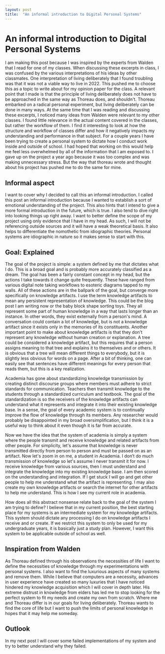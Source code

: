 ```yaml
---
layout: post
title:  "An informal introduction to Digital Personal Systems"
---
```

# An informal introduction to Digital Personal Systems
I am making this post because I was inspired by the experts from Walden that I read for one of my classes. When discussing these excerpts in class, I was confused by the various interpretations of his ideas by other classmates. One interpretation of living deliberately that I found troubling was that it was not a viable way to live in 2022. This pushed me to choose this as a topic to write about for my opinion paper for the class. A relevant point that I made is that the principle of living deliberately does not have to be approached in the same way as Thoreau does, and shouldn't. Thoreau embarked on a radical personal experiment, but living deliberately can be done in many ways. At the same time that I was reading and discussing these excerpts, I noticed many ideas from Walden were relevant to my other classes. I found little relevance in the actual content covered in the classes, but rather the workflow of them. I find it interesting to look at how the structure and workflow of classes differ and how it negatively impacts my understanding and performance in that subject. For a couple years I have been trying to create a personal system to dictate how I conduct work inside and outside of school. I had hoped that working on this would help me feel less overwhelmed by all of the information that I am exposed to. I gave up on the project a year ago because it was too complex and was making unnecessary stress. But the way that thoreau wrote and thought about his project has pushed me to do the same for mine. 
## Informal aspect
I want to cover why I decided to call this an informal introduction. I called this post an informal introduction because I wanted to establish a sort of emotional understanding of the project. This also hints that I intend to give a more formal introduction in the future, which is true. I also tend to dive right into looking things up right away. I want to better define the scope of my project using only evidence that I have in my head. As such, I will not be referencing outside sources and it will have a weak theoretical basis. It also helps to differentiate the nomothetic from idiographic theories. Personal systems are idiographic in nature so it makes sense to start with this. 
## Goal: Explained
The goal of the project is simple: a system defined by me that dictates what I do. This is a broad goal and is probably more accurately classified as a dream. The goal has been a fairly constant concept in my head, but the actions I take towards it change quite frequently. These have ranged from various digital note taking workflows to esoteric diagrams tapped to my walls. All of these actions are in the ballpark of the goal, but converge more specifically on knowledge artifacts. 
I use the term knowledge artifacts to mean any persistent representation of knowledge. This could be the blog post I am writing now or the baby block shape sorting toys. They all represent some part of human knowledge in a way that lasts longer than an instance. In other words, they exist externally from a person's mind. A conversation could contain a lot of knowledge, but is not a knowledge artifact since it exists only in the memories of its constituents. Another important point to make about knowledge artifacts is that they don’t represent any knowledge without human creation or explanation. A tree could be considered a knowledge artifact, but this requires that a person assigns meaning to that tree and explains it to themselves and or others. It is obvious that a tree will mean different things to everybody, but it is slightly less obvious for words on a page. After a bit of thinking, one can easily see that sentences have different meanings for every person that reads them, but this is a key realization.

Academia has gone about standardizing knowledge transmission by creating distinct discourse groups where members must adhere to strict standards for communication. Teachers then transmit knowledge to the students through a standardized curriculum and textbook. The goal of the standardization is so the receivers of the knowledge artifacts can understand what it represents and integrate it into their existing knowledge base. In a sense, the goal of every academic system is to continually improve the flow of knowledge through its members. Any researcher would probably be disappointed in my broad oversimplification, but I think it is a useful way to think about it even though it is far from accurate. 

Now we have the idea that the system of academia is simply a system where the people transmit and receive knowledge and related artifacts from other people. For simplicity, let's assume that knowledge is never transmitted directly from person to person and must be passed on as an artifact. Now let's zoom in on me, a student in Academia. I don’t do much transmission of knowledge so let's assume I never transmit it for now. I receive knowledge from various sources, then I must understand and integrate the knowledge into my existing knowledge base. I am then scored on the understanding and integration. If I get stuck I will go and get other people to help me understand what the artifact is representing. I may also create my own knowledge artifacts or search the internet for other artifacts to help me understand. This is how I see my current role in academia. 

How does all this abstract nonsense relate back to the goal of the system I am trying to define? I believe that in my current position, the best starting place for my systems is an intermediate system for my knowledge artifacts. This system should dictate any processing I do on knowledge artifacts I receive and or create. If we restrict this system to only be used for my undergraduate years, it is basically just a study plan. However, I want this system to be applicable outside of school as well. 
## Inspiration from Walden
As Thoreau defined through his observations the necessities of life I want to define the necessities of knowledge through my experimentations with personal systems. I also want to find the luxurious aspects of many systems and remove them. While I believe that computers are a necessity, advances in user experience have created so many luxuries that I have noticed hindered my knowledge acquisition which I will cover in depth later. His extreme distrust in knowledge from elders has led me to stop looking for the perfect system to fit my needs and create my own from scratch. Where me and Thoreau differ is in our goals for living deliberately. Thoreau wants to find the core of life but I want to push the limits of personal knowledge in hopes that it may help me someday. 

## Outlook
In my next post I will cover some failed implementations of my system and try to better understand why they failed.

